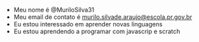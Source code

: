 - Meu nome é @MuriloSilva31
- Meu email de contato é murilo.silvade.araujo@escola.pr.gov.br
- Eu estou interessado em aprender novas linguagens
- Eu estou aprendendo a programar com javascrip e scratch
